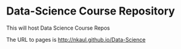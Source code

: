 Data-Science Course Repository
============

This will host Data Science Course Repos

The URL to pages is 
http://nkaul.github.io/Data-Science
